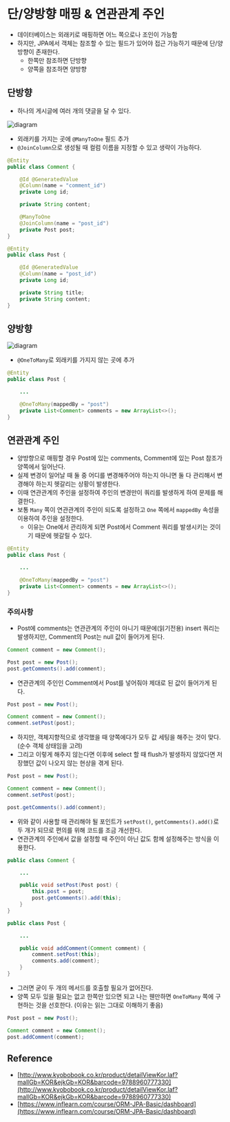 # 단/양방향 매핑 & 연관관계 주인

- 데이터베이스는 외래키로 매핑하면 어느 쪽으로나 조인이 가능함
- 하지만, JPA에서 객체는 참조할 수 있는 필드가 있어야 접근 가능하기 때문에 단/양방향이 존재한다.
	- 한쪽만 참조하면 단방향
	- 양쪽을 참조하면 양방향

## 단방향

- 하나의 게시글에 여러 개의 댓글을 달 수 있다.

![diagram](https://user-images.githubusercontent.com/50051656/179397903-e86bea2d-480a-49ba-b604-f278ff2bcfbe.png)

- 외래키를 가지는 곳에 `@ManyToOne` 필드 추가
- `@JoinColumn`으로 생성될 때 컬럼 이름을 지정할 수 있고 생략이 가능하다.

```java
@Entity
public class Comment {

	@Id @GeneratedValue
	@Column(name = "comment_id")
	private Long id;

	private String content;

	@ManyToOne
	@JoinColumn(name = "post_id")
	private Post post;
}
```

```java
@Entity
public class Post {

	@Id @GeneratedValue
	@Column(name = "post_id")
	private Long id;

	private String title;
	private String content;
}
```

## 양방향

![diagram](https://user-images.githubusercontent.com/50051656/179431465-2b7d5bdd-6299-46a8-8668-e7e02a73f86a.png)

- `@OneToMany`로 외래키를 가지지 않는 곳에 추가

```java
@Entity
public class Post {

	...

	@OneToMany(mappedBy = "post")
	private List<Comment> comments = new ArrayList<>();
}
```

## 연관관계 주인

- 양방향으로 매핑할 경우 Post에 있는 comments, Comment에 있는 Post 참조가 양쪽에서 일어난다.
- 실제 변경이 일어날 때 둘 중 어디를 변경해주어야 하는지 아니면 둘 다 관리해서 변경해야 하는지 헷갈리는 상황이 발생한다.
- 이때 연관관계의 주인을 설정하여 주인의 변경만이 쿼리를 발생하게 하여 문제를 해결한다.
- 보통 `Many` 쪽이 연관관계의 주인이 되도록 설정하고 `One` 쪽에서 `mappedBy` 속성을 이용하여 주인을 설정한다.
    - 이유는 One에서 관리하게 되면 Post에서 Comment 쿼리를 발생시키는 것이기 때문에 헷갈릴 수 있다.

```java
@Entity
public class Post {

	...

	@OneToMany(mappedBy = "post")
	private List<Comment> comments = new ArrayList<>();
}
```

### 주의사항

- Post에 comments는 연관관계의 주인이 아니기 때문에(읽기전용) insert 쿼리는 발생하지만, Comment의 Post는 null 값이 들어가게 된다.

```java
Comment comment = new Comment();

Post post = new Post();
post.getComments().add(comment);
```

- 연관관계의 주인인 Comment에서 Post를 넣어줘야 제대로 된 값이 들어가게 된다.

```java
Post post = new Post();

Comment comment = new Comment();
comment.setPost(post);
```

- 하지만, 객체지향적으로 생각했을 때 양쪽에다가 모두 값 세팅을 해주는 것이 맞다. (순수 객체 상태임을 고려)
- 그리고 이렇게 해주지 않는다면 이후에 select 할 때 flush가 발생하지 않았다면 저장했던 값이 나오지 않는 현상을 겪게 된다.

```java
Post post = new Post();

Comment comment = new Comment();
comment.setPost(post);

post.getComments().add(comment);
```

- 위와 같이 사용할 때 관리해야 될 포인트가 `setPost()`, `getComments().add()`로 두 개가 되므로 편의를 위해 코드를 조금 개선한다.
- 연관관계의 주인에서 값을 설정할 때 주인이 아닌 값도 함께 설정해주는 방식을 이용한다.

```java
public class Comment {

    ...

    public void setPost(Post post) {
        this.post = post;
        post.getComments().add(this);
    }
}

public class Post {

    ...

    public void addComment(Comment comment) {
        comment.setPost(this);
        comments.add(comment);
    }
}
```

- 그러면 굳이 두 개의 메서드를 호출할 필요가 없어진다.
- 양쪽 모두 있을 필요는 없고 한쪽만 있으면 되고 나는 웬만하면 `OneToMany` 쪽에 구현하는 것을 선호한다. (이유는 읽는 그대로 이해하기 좋음)

```java
Post post = new Post();

Comment comment = new Comment();
post.addComment(comment);
```

## Reference

- [http://www.kyobobook.co.kr/product/detailViewKor.laf?mallGb=KOR&ejkGb=KOR&barcode=9788960777330](http://www.kyobobook.co.kr/product/detailViewKor.laf?mallGb=KOR&ejkGb=KOR&barcode=9788960777330)
- [https://www.inflearn.com/course/ORM-JPA-Basic/dashboard](https://www.inflearn.com/course/ORM-JPA-Basic/dashboard)